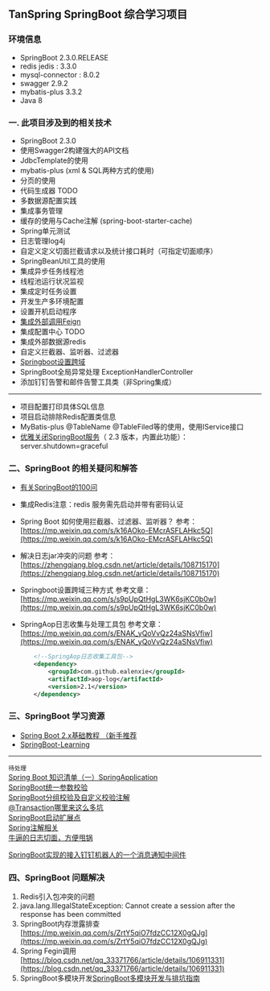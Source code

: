 ## TanSpring SpringBoot 综合学习项目

### 环境信息
- SpringBoot 2.3.0.RELEASE
- redis jedis : 3.3.0
- mysql-connector : 8.0.2
- swagger 2.9.2
- mybatis-plus 3.3.2
- Java 8




### 一. 此项目涉及到的相关技术
 
- SpringBoot 2.3.0
- 使用Swagger2构建强大的API文档
- JdbcTemplate的使用
- mybatis-plus (xml & SQL两种方式的使用)
- 分页的使用
- 代码生成器 TODO
- 多数据源配置实践
- 集成事务管理
- 缓存的使用与Cache注解 (spring-boot-starter-cache)
- Spring单元测试
- 日志管理log4j
- 自定义定义切面拦截请求以及统计接口耗时（可指定切面顺序）
- SpringBeanUtil工具的使用 
- 集成异步任务线程池
- 线程池运行状况监视
- 集成定时任务设置
- 开发生产多环境配置
- 设置开机启动程序
- [集成外部调用Feign](https://blog.csdn.net/catoop/article/details/101011782)
- 集成配置中心 TODO
- 集成外部数据源redis
- 自定义拦截器、监听器、过滤器
- [Springboot设置跨域](https://mp.weixin.qq.com/s/s9pUpQtHgL3WK6sjKC0b0w)
- SpringBoot全局异常处理 ExceptionHandlerController
- 添加钉钉告警和邮件告警工具类（非Spring集成）


---
- 项目配置打印具体SQL信息
- 项目启动排除Redis配置类信息
- MyBatis-plus @TableName @TableFiled等的使用，使用IService接口
- [优雅关闭SpringBoot服务](https://mp.weixin.qq.com/s/f2ZvpglLwTrsRv8BZvns_A)（ 2.3 版本，内置此功能）：server.shutdown=graceful




### 二、SpringBoot 的相关疑问和解答
- [有关SpringBoot的100问](https://zhengqiang.blog.csdn.net/article/details/108652960)

- 集成Redis注意：redis 服务需先启动并带有密码认证

- Spring Boot 如何使用拦截器、过滤器、监听器？
参考：[https://mp.weixin.qq.com/s/k16AOko-EMcrASFLAHkc5Q](https://mp.weixin.qq.com/s/k16AOko-EMcrASFLAHkc5Q)


- 解决日志jar冲突的问题
 参考：[https://zhengqiang.blog.csdn.net/article/details/108715170](https://zhengqiang.blog.csdn.net/article/details/108715170)
 
 
 - Springboot设置跨域三种方式
 参考文章：[https://mp.weixin.qq.com/s/s9pUpQtHgL3WK6sjKC0b0w](https://mp.weixin.qq.com/s/s9pUpQtHgL3WK6sjKC0b0w)
 
 - SpringAop日志收集与处理工具包
 参考文章：[https://mp.weixin.qq.com/s/ENAK_yQoVvQz24aSNsVfiw](https://mp.weixin.qq.com/s/ENAK_yQoVvQz24aSNsVfiw)
 ```xml
        <!--SpringAop日志收集工具包-->
        <dependency>
            <groupId>com.github.ealenxie</groupId>
            <artifactId>aop-log</artifactId>
            <version>2.1</version>
        </dependency>
```
 

### 三、SpringBoot 学习资源

 - [Spring Boot 2.x基础教程 （新手推荐](http://blog.didispace.com/spring-boot-learning-2x/)
 - [SpringBoot-Learning](https://github.com/dyc87112/SpringBoot-Learning/tree/master/2.1.x)
 ---
 `待处理`  
[Spring Boot 知识清单（一）SpringApplication](https://developer.aliyun.com/article/773194?utm_content=g_1000186051)  
[SpringBoot统一参数校验](https://developer.aliyun.com/article/772482?spm=a2c6h.12873639.0.0.4ccf236696yB99)  
[SpringBoot分组校验及自定义校验注解](https://developer.aliyun.com/article/773001?utm_content=g_1000186050)   
[@Transaction哪里来这么多坑](https://mp.weixin.qq.com/s/NjYsZu8vRvajWNrPCtLeFg)  
[SpringBoot启动扩展点](https://mp.weixin.qq.com/s/w-oSnFbzjWbx6HJKaICsgg)  
[Spring注解相关](https://mp.weixin.qq.com/s/u7a_GGVi6y4eyAEeeUaEtA)  
[牛逼的日志切面，方便甩锅](https://mp.weixin.qq.com/s/VA07Lca9ldZj4pQxlN8TUQ)   


[SpringBoot实现的接入钉钉机器人的一个消息通知中间件](https://github.com/AnswerAIL/dingtalk-spring-boot-starter/tree/master/src/main/java/com/jaemon/dingtalk)


### 四、SpringBoot 问题解决
1. Redis引入包冲突的问题 
2. java.lang.IllegalStateException: Cannot create a session after the response has been committed
3. SpringBoot内存泄露排查 [https://mp.weixin.qq.com/s/ZrtY5qiO7fdzCC12X0gQJg](https://mp.weixin.qq.com/s/ZrtY5qiO7fdzCC12X0gQJg)
4. Spring Fegin调用 [https://blog.csdn.net/qq_33371766/article/details/106911331](https://blog.csdn.net/qq_33371766/article/details/106911331)
5. SpringBoot多模块开发[SpringBoot多模块开发与排坑指南](https://baijiahao.baidu.com/s?id=1661916478338899372&wfr=spider&for=pc)

<br>


